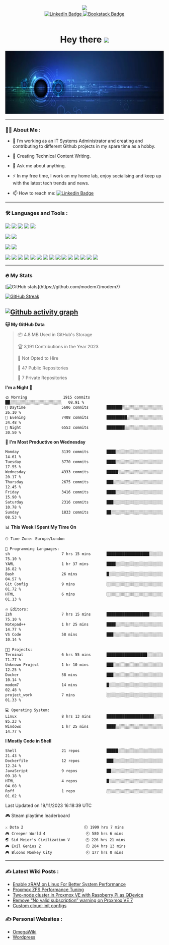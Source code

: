 <div id="header" align="center">
  <img src="https://media.giphy.com/media/f3iwJFOVOwuy7K6FFw/giphy.gif" width="300"/>
<div id="badges">
  <a href="https://www.linkedin.com/in/alexlaneit/">
    <img src="https://img.shields.io/badge/LinkedIn-blue?style=for-the-badge&logo=linkedin&logoColor=white" alt="LinkedIn Badge"/>
  </a>
  <a href="https://modem7.com">
  <img src="https://img.shields.io/badge/Bookstack-blue?style=for-the-badge&logo=BookStack&logoColor=white" alt="Bookstack Badge"/>
  </a>
</div>
  <img src="https://komarev.com/ghpvc/?username=modem7&style=flat-square&color=blue" alt=""/>
<h1>
  Hey there
  <img src="https://media.giphy.com/media/hvRJCLFzcasrR4ia7z/giphy.gif" width="30px"/>
</h1>
</div>

<div align="center">
  <img src="https://github.com/modem7/MiscAssets/blob/master/images/ezgif-6-79e26c05da.jpg" width="800" height="200"/>
</div>

---

### :man_technologist: About Me :
- :telescope: I’m working as an IT Systems Administrator and creating and contributing to different Github projects in my spare time as a hobby.

- :seedling: Creating Technical Content Writing.

- 💬 Ask me about anything.

- :zap: In my free time, I work on my home lab, enjoy socialising and keep up with the latest tech trends and news.

- :mailbox: How to reach me: [![Linkedin Badge](https://img.shields.io/badge/-AlexLaneIT-blue?style=flat&logo=Linkedin&logoColor=white)](https://www.linkedin.com/in/alexlaneit/)

---

### :hammer_and_wrench: Languages and Tools :
![](https://img.shields.io/badge/OS-Centos-informational?style=flat&logo=centos&logoColor=white&color=981e32)
![](https://img.shields.io/badge/OS-Debian-informational?style=flat&logo=debian&logoColor=white&color=981e32)
![](https://img.shields.io/badge/OS-RHEL-informational?style=flat&logo=red-hat&logoColor=white&color=981e32)
![](https://img.shields.io/badge/OS-Ubuntu-informational?style=flat&logo=ubuntu&logoColor=white&color=981e32)
![](https://img.shields.io/badge/OS-Windows-informational?style=flat&logo=windows&logoColor=white&color=981e32)

![](https://img.shields.io/badge/Editor-Notepad++-informational?style=flat&logo=notepadplusplus&logoColor=white&color=981e32)
![](https://img.shields.io/badge/Editor-Visual_Studio_Code-informational?style=flat&logo=visual-studio-code&logoColor=white&color=981e32)


![](https://img.shields.io/badge/Shell-Bash-informational?style=flat&logo=gnu-bash&logoColor=white&color=981e32)
![](https://img.shields.io/badge/Shell-ZSH-informational?style=flat&logo=gnu-bash&logoColor=white&color=981e32)

![](https://img.shields.io/badge/Tools-3CX-informational?style=flat&logoColor=white&color=981e32)
![](https://img.shields.io/badge/Tools-Ansible-informational?style=flat&logo=ansible&logoColor=white&color=981e32)
![](https://img.shields.io/badge/Tools-Arduino-informational?style=flat&logo=arduino&logoColor=white&color=981e32)
![](https://img.shields.io/badge/Tools-Borg-informational?style=flat&logoColor=white&color=981e32)
![](https://img.shields.io/badge/Tools-Docker-informational?style=flat&logo=docker&logoColor=white&color=981e32)
![](https://img.shields.io/badge/Tools-Drone_CI-informational?style=flat&logo=drone&logoColor=white&color=981e32)
![](https://img.shields.io/badge/Tools-Git-informational?style=flat&logo=git&logoColor=white&color=981e32)
![](https://img.shields.io/badge/Tools-Github-informational?style=flat&logo=github&logoColor=white&color=981e32)
![](https://img.shields.io/badge/Tools-Gitlab-informational?style=flat&logo=gitlab&logoColor=white&color=981e32)
![](https://img.shields.io/badge/Tools-Jira-informational?style=flat&logo=jira&logoColor=white&color=981e32)
![](https://img.shields.io/badge/Tools-Kanban-informational?style=flat&logoColor=white&color=981e32)
![](https://img.shields.io/badge/Tools-Nginx-informational?style=flat&logo=nginx&logoColor=white&color=981e32)
![](https://img.shields.io/badge/Tools-Raspberry_Pi-informational?style=flat&logo=raspberry-pi&logoColor=white&color=981e32)
![](https://img.shields.io/badge/Tools-Snyk-informational?style=flat&logo=snyk&logoColor=white&color=981e32)
![](https://img.shields.io/badge/Tools-Traefik-informational?style=flat&logo=traefikmesh&logoColor=white&color=981e32)

---

### :fire: My Stats
[![GitHub stats](https://github-readme-stats.vercel.app/api?username=modem7&show_icons=true&theme=codeSTACKr&count_private=true")](https://github.com/modem7/modem7)

[![GitHub Streak](https://streak-stats.demolab.com?user=modem7&theme=elegant&hide_border=true&date_format=j%20M%5B%20Y%5D&background=DD272700)](https://git.io/streak-stats)

[![Github activity graph](https://github-readme-activity-graph.vercel.app/graph?username=modem7&theme=elegant&custom_title=Contribution%20Graph&hide_border=true&bg_color=%20)](https://github.com/modem7/modem7)
---

<!--START_SECTION:waka-->
**🐱 My GitHub Data** 

> 📦 4.8 MB Used in GitHub's Storage 
 > 
> 🏆 3,191 Contributions in the Year 2023
 > 
> 🚫 Not Opted to Hire
 > 
> 📜 47 Public Repositories 
 > 
> 🔑 7 Private Repositories 
 > 
**I'm a Night 🦉** 

```text
🌞 Morning                1915 commits        ██░░░░░░░░░░░░░░░░░░░░░░░   08.91 % 
🌆 Daytime                5606 commits        ███████░░░░░░░░░░░░░░░░░░   26.10 % 
🌃 Evening                7408 commits        █████████░░░░░░░░░░░░░░░░   34.48 % 
🌙 Night                  6553 commits        ████████░░░░░░░░░░░░░░░░░   30.50 % 
```
📅 **I'm Most Productive on Wednesday** 

```text
Monday                   3139 commits        ████░░░░░░░░░░░░░░░░░░░░░   14.61 % 
Tuesday                  3770 commits        ████░░░░░░░░░░░░░░░░░░░░░   17.55 % 
Wednesday                4333 commits        █████░░░░░░░░░░░░░░░░░░░░   20.17 % 
Thursday                 2675 commits        ███░░░░░░░░░░░░░░░░░░░░░░   12.45 % 
Friday                   3416 commits        ████░░░░░░░░░░░░░░░░░░░░░   15.90 % 
Saturday                 2316 commits        ███░░░░░░░░░░░░░░░░░░░░░░   10.78 % 
Sunday                   1833 commits        ██░░░░░░░░░░░░░░░░░░░░░░░   08.53 % 
```


📊 **This Week I Spent My Time On** 

```text
🕑︎ Time Zone: Europe/London

💬 Programming Languages: 
sh                       7 hrs 15 mins       ███████████████████░░░░░░   75.10 % 
YAML                     1 hr 37 mins        ████░░░░░░░░░░░░░░░░░░░░░   16.82 % 
Bash                     26 mins             █░░░░░░░░░░░░░░░░░░░░░░░░   04.57 % 
Git Config               9 mins              ░░░░░░░░░░░░░░░░░░░░░░░░░   01.72 % 
HTML                     6 mins              ░░░░░░░░░░░░░░░░░░░░░░░░░   01.13 % 

🔥 Editors: 
Zsh                      7 hrs 15 mins       ███████████████████░░░░░░   75.10 % 
Notepad++                1 hr 25 mins        ████░░░░░░░░░░░░░░░░░░░░░   14.77 % 
VS Code                  58 mins             ███░░░░░░░░░░░░░░░░░░░░░░   10.14 % 

🐱‍💻 Projects: 
Terminal                 6 hrs 55 mins       ██████████████████░░░░░░░   71.77 % 
Unknown Project          1 hr 10 mins        ███░░░░░░░░░░░░░░░░░░░░░░   12.25 % 
Docker                   58 mins             ███░░░░░░░░░░░░░░░░░░░░░░   10.14 % 
modem7                   14 mins             █░░░░░░░░░░░░░░░░░░░░░░░░   02.48 % 
project_work             7 mins              ░░░░░░░░░░░░░░░░░░░░░░░░░   01.33 % 

💻 Operating System: 
Linux                    8 hrs 13 mins       █████████████████████░░░░   85.23 % 
Windows                  1 hr 25 mins        ████░░░░░░░░░░░░░░░░░░░░░   14.77 % 
```

**I Mostly Code in Shell** 

```text
Shell                    21 repos            █████░░░░░░░░░░░░░░░░░░░░   21.43 % 
Dockerfile               12 repos            ███░░░░░░░░░░░░░░░░░░░░░░   12.24 % 
JavaScript               9 repos             ██░░░░░░░░░░░░░░░░░░░░░░░   09.18 % 
HTML                     4 repos             █░░░░░░░░░░░░░░░░░░░░░░░░   04.08 % 
Roff                     1 repo              ░░░░░░░░░░░░░░░░░░░░░░░░░   01.02 % 
```




 Last Updated on 19/11/2023 16:18:39 UTC
<!--END_SECTION:waka-->

<!-- steam-box start -->
🎮 Steam playtime leaderboard
```text
⚔️ Dota 2                           🕘 1999 hrs 7 mins
🎮 Creeper World 4                  🕘 580 hrs 6 mins
🌏 Sid Meier's Civilization V       🕘 226 hrs 21 mins
🎮 Evil Genius 2                    🕘 204 hrs 13 mins
🎮 Bloons Monkey City               🕘 177 hrs 0 mins
```
<!-- Powered by https://github.com/YouEclipse/steam-box . -->
<!-- steam-box end -->

---

### :writing_hand: Latest Wiki Posts :
<!-- BLOG-POST-LIST:START -->
- [Enable zRAM on Linux For Better System Performance](https://www.modem7.com/books/general-linux-administration/page/enable-zram-on-linux-for-better-system-performance)
- [Proxmox ZFS Performance Tuning](https://www.modem7.com/books/proxmox-setup/page/proxmox-zfs-performance-tuning)
- [Two-node cluster in Proxmox VE with Raspberry Pi as QDevice](https://www.modem7.com/books/proxmox-setup/page/two-node-cluster-in-proxmox-ve-with-raspberry-pi-as-qdevice)
- [Remove “No valid subscription” warning on Proxmox VE 7](https://www.modem7.com/books/proxmox-setup/page/remove-no-valid-subscription-warning-on-proxmox-ve-7)
- [Custom cloud-init configs](https://www.modem7.com/books/scripts/page/custom-cloud-init-configs)
<!-- BLOG-POST-LIST:END -->

### :writing_hand: Personal Websites :
- [OmegaWiki](https://modem7.com)
- [Wordpress](https://modem7.wordpress.com)
